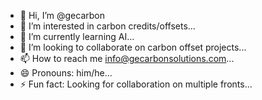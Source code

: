 - 👋 Hi, I’m @gecarbon
- 👀 I’m interested in carbon credits/offsets...
- 🌱 I’m currently learning AI...
- 💞️ I’m looking to collaborate on carbon offset projects...
- 📫 How to reach me info@gecarbonsolutions.com...
- 😄 Pronouns: him/he...
- ⚡ Fun fact: Looking for collaboration on multiple fronts...

<!---
gecarbon/gecarbon is a ✨ special ✨ repository because its `README.md` (this file) appears on your GitHub profile.
You can click the Preview link to take a look at your changes.
--->
